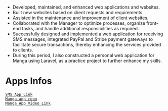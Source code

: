 <br/>

- Developed, maintained, and enhanced web applications and websites.
- Built new websites based on client requests and requirements.
- Assisted in the maintenance and improvement of client websites.
- Collaborated with the Manager to optimize processes, organize front-end tasks, and handle additional responsibilities as required.
- Successfully designed and implemented a web application for receiving SMS messages, integrated PayPal and Stripe payment gateways to facilitate secure transactions, thereby enhancing the services provided to clients.
- During this period, I also constructed a personal web application for Manga using Laravel, as a practice project to further enhance my skills.

# Apps Infos

[`SMS App Link`](https://www.number4sms.com)
<br/>
[`Manga app repo`](https://github.com/mohamedelazzouzi1997/multipl-manga)
<br/>
[`Manga App Video Link`](https://drive.google.com/file/d/1ZLrGL52kW90oSFnOLEJ1lUtZP8j5U9q3/view?usp=sharing)
<br/>
